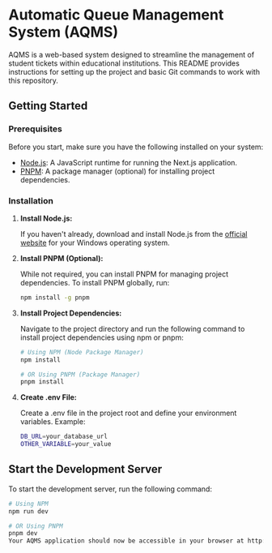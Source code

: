 # Automatic Queue Management System (AQMS)

AQMS is a web-based system designed to streamline the management of student tickets within educational institutions. This README provides instructions for setting up the project and basic Git commands to work with this repository.

## Getting Started

### Prerequisites

Before you start, make sure you have the following installed on your system:

- [Node.js](https://nodejs.org/en/download/): A JavaScript runtime for running the Next.js application.
- [PNPM](https://pnpm.io/): A package manager (optional) for installing project dependencies.

### Installation

1. **Install Node.js:**

   If you haven't already, download and install Node.js from the [official website](https://nodejs.org/en/download/) for your Windows operating system.

2. **Install PNPM (Optional):**

   While not required, you can install PNPM for managing project dependencies. To install PNPM globally, run:

   ```bash
   npm install -g pnpm

3. **Install Project Dependencies:**

   Navigate to the project directory and run the following command to install project dependencies using npm or pnpm:

   ```bash
   # Using NPM (Node Package Manager)
   npm install

   # OR Using PNPM (Package Manager)
   pnpm install

4. **Create .env File:**

   Create a .env file in the project root and define your environment variables. Example:

   ```bash
   DB_URL=your_database_url
   OTHER_VARIABLE=your_value

## Start the Development Server

   To start the development server, run the following command:

   ```bash
   # Using NPM
   npm run dev

   # OR Using PNPM
   pnpm dev
Your AQMS application should now be accessible in your browser at http://localhost:3000.
